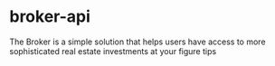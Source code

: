# broker-api
The Broker is a simple solution that helps users have access to more sophisticated real estate investments at your figure tips

